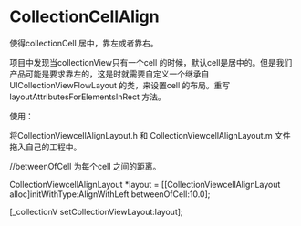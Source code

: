 # CollectionCellAlign
使得collectionCell 居中，靠左或者靠右。

项目中发现当collectionView只有一个cell 的时候，默认cell是居中的。但是我们产品可能是要求靠左的，这是时就需要自定义一个继承自UICollectionViewFlowLayout 的类，来设置cell 的布局。重写 layoutAttributesForElementsInRect 方法。

使用：

将CollectionViewcellAlignLayout.h 和 CollectionViewcellAlignLayout.m 文件拖入自己的工程中。

//betweenOfCell 为每个cell 之间的距离。

CollectionViewcellAlignLayout *layout = [[CollectionViewcellAlignLayout alloc]initWithType:AlignWithLeft betweenOfCell:10.0];

[_collectionV setCollectionViewLayout:layout];
